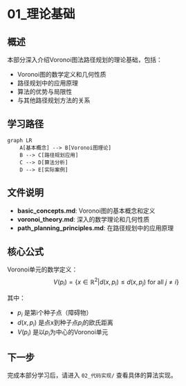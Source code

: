 # 01_理论基础

## 概述

本部分深入介绍Voronoi图法路径规划的理论基础，包括：

- Voronoi图的数学定义和几何性质
- 路径规划中的应用原理
- 算法的优势与局限性
- 与其他路径规划方法的关系

## 学习路径

```mermaid
graph LR
    A[基本概念] --> B[Voronoi图理论]
    B --> C[路径规划应用]
    C --> D[算法分析]
    D --> E[实际案例]
```

## 文件说明

- **basic_concepts.md**: Voronoi图的基本概念和定义
- **voronoi_theory.md**: 深入的数学理论和几何性质
- **path_planning_principles.md**: 在路径规划中的应用原理

## 核心公式

Voronoi单元的数学定义：
$$V(p_i) = \{x \in \mathbb{R}^2 | d(x, p_i) \leq d(x, p_j) \text{ for all } j \neq i\}$$

其中：
- $p_i$ 是第i个种子点（障碍物）
- $d(x, p_i)$ 是点x到种子点$p_i$的欧氏距离
- $V(p_i)$ 是以$p_i$为中心的Voronoi单元

## 下一步

完成本部分学习后，请进入 `02_代码实现/` 查看具体的算法实现。 